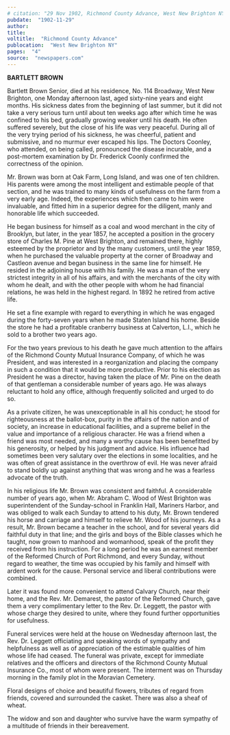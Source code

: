 ```yaml
---
# citation: "29 Nov 1902, Richmond County Advance, West New Brighton NY, p4, newspapers.com"
pubdate:  "1902-11-29"
author: 
title: 
voltitle:  "Richmond County Advance"
publocation:  "West New Brighton NY"
pages:  "4"
source:  "newspapers.com"
---
```

**BARTLETT BROWN**

Bartlett Brown Senior, died at his residence, No. 114 Broadway, West New Brighton, one Monday afternoon last, aged sixty-nine years and eight months. His sickness dates from the beginning of last summer, but it did not take a very serious turn until about ten weeks ago after which time he was confined to his bed, gradually growing weaker until his death. He often suffered severely, but the close of his life was very peaceful. During all of the very trying period of his sickness, he was cheerful, patient and submissive, and no murmur ever escaped his lips. The Doctors Coonley, who attended, on being called, pronounced the disease incurable, and a post-mortem examination by Dr. Frederick Coonly confirmed the correctness of the opinion.

Mr. Brown was born at Oak Farm, Long Island, and was one of ten children. His parents were among the most intelligent and estimable people of that section, and he was trained to many kinds of usefulness on the farm from a very early age. Indeed, the experiences which then came to him were invaluable, and fitted him in a superior degree for the diligent, manly and honorable life which succeeded.

He began business for himself as a coal and wood merchant in the city of Brooklyn, but later, in the year 1857, he accepted a position in the grocery store of Charles M. Pine at West Brighton, and remained there, highly esteemed by the proprietor and by the many customers, until the year 1859, when he purchased the valuable property at the corner of Broadway and Castleon avenue and began business in the same line for himself. He resided in the adjoining house with his family. He was a man of the very strictest integrity in all of his affairs, and with the merchants of the city with whom he dealt, and with the other people with whom he had financial relations, he was held in the highest regard. In 1892 he retired from active life.

He set a fine example with regard to everything in which he was engaged during the forty-seven years when he made Staten Island his home. Beside the store he had a profitable cranberry business at Calverton, L.I., which he sold to a brother two years ago.

For the two years previous to his death he gave much attention to the affairs of the Richmond County Mutual Insurance Company, of which he was President, and was interested in a reorganization and placing the company in such a condition that it would be more productive. Prior to his election as President he was a director, having taken the place of Mr. Pine on the death of that gentleman a considerable number of years ago. He was always reluctant to hold any office, although frequently solicited and urged to do so.

As a private citizen, he was unexceptionable in all his conduct; he stood for righteousness at the ballot-box, purity in the affairs of the nation and of society, an increase in educational facilities, and a supreme belief in the value and importance of a religious character. He was a friend when a friend was most needed, and many a worthy cause has been benefitted by his generosity, or helped by his judgment and advice. His influence had sometimes been very salutary over the elections in some localities, and he was often of great assistance in the overthrow of evil. He was never afraid to stand boldly up against anything that was wrong and he was a fearless advocate of the truth.

In his religious life Mr. Brown was consistent and faithful. A considerable number of years ago, when Mr. Abraham C. Wood of West Brighton was superintendent of the Sunday-school in Franklin Hall, Mariners Harbor, and was obliged to walk each Sunday to attend to his duty, Mr. Brown tendered his horse and carriage and himself to relieve Mr. Wood of his journeys. As a result, Mr. Brown became a teacher in the school, and for several years did faithful duty in that line; and the girls and boys of the Bible classes which he taught, now grown to manhood and womanhood, speak of the profit they received from his instruction. For a long period he was an earnest member of the Reformed Church of Port Richmond, and every Sunday, without regard to weather, the time was occupied by his family and himself with ardent work for the cause. Personal service and liberal contributions were combined.

Later it was found more convenient to attend Calvary Church, near their home, and the Rev. Mr. Demarest, the pastor of the Reformed Church, gave them a very complimentary letter to the Rev. Dr. Leggett, the pastor with whose charge they desired to unite, where they found further opportunities for usefulness.

Funeral services were held at the house on Wednesday afternoon last, the Rev. Dr. Leggett officiating and speaking words of sympathy and helpfulness as well as of appreciation of the estimable qualities of him whose life had ceased. The funeral was private, except for immediate relatives and the officers and directors of the Richmond County Mutual Insurance Co., most of whom were present. The interment was on Thursday morning in the family plot in the Moravian Cemetery.

Floral designs of choice and beautiful flowers, tributes of regard from friends, covered and surrounded the casket. There was also a sheaf of wheat.

The widow and son and daughter who survive have the warm sympathy of a multitude of friends in their bereavement.
